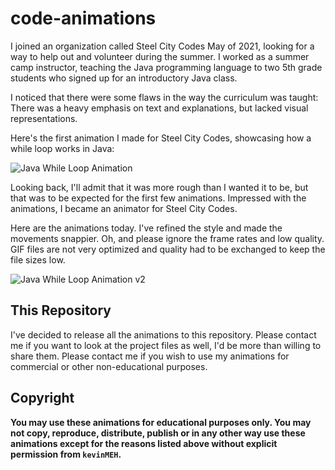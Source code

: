 # code-animations

I joined an organization called Steel City Codes May of 2021, looking for a way to help out and volunteer during the summer. I worked as a summer camp instructor, teaching the Java programming language to two 5th grade students who signed up for an introductory Java class.

I noticed that there were some flaws in the way the curriculum was taught: There was a heavy emphasis on text and explanations, but lacked visual representations.

Here's the first animation I made for Steel City Codes, showcasing how a while loop works in Java:

![Java While Loop Animation](Projects/2021.07.25%20-%20Java%20Loop%20Animation/Java%20Loop%20Animation.gif)

Looking back, I'll admit that it was more rough than I wanted it to be, but that was to be expected for the first few animations. Impressed with the animations, I became an animator for Steel City Codes.

Here are the animations today. I've refined the style and made the movements snappier. Oh, and please ignore the frame rates and low quality. GIF files are not very optimized and quality had to be exchanged to keep the file sizes low.

![Java While Loop Animation v2](Projects/2021.09.05%20-%20Java%20While%20Loop%20v2/2021.09.05%20-%20Java%20While%20Loop%20v2.gif)

## This Repository

I've decided to release all the animations to this repository. Please contact me if you want to look at the project files as well, I'd be more than willing to share them. Please contact me if you wish to use my animations for commercial or other non-educational purposes.

## Copyright

**You may use these animations for educational purposes only. You may not copy, reproduce, distribute, publish or in any other way use these animations except for the reasons listed above without explicit permission from `kevinMEH`.**
